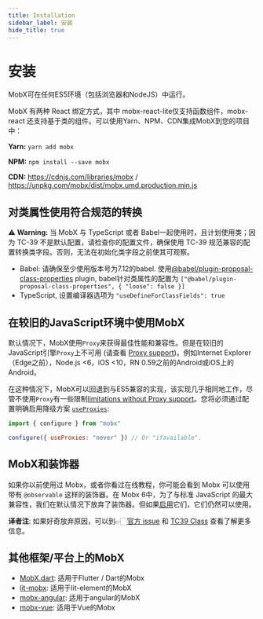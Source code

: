 ```yaml
---
title: Installation
sidebar_label: 安装
hide_title: true
---
```


<script async type="text/javascript" src="//cdn.carbonads.com/carbon.js?serve=CEBD4KQ7&placement=mobxjsorg" id="_carbonads_js"></script>

# 安装

MobX可在任何ES5环境（包括浏览器和NodeJS）中运行。

MobX 有两种 React 绑定方式，其中 mobx-react-lite仅支持函数组件，mobx-react 还支持基于类的组件。可以使用Yarn、NPM、CDN集成MobX到您的项目中：

**Yarn:** `yarn add mobx`

**NPM:** `npm install --save mobx`

**CDN:** https://cdnjs.com/libraries/mobx / https://unpkg.com/mobx/dist/mobx.umd.production.min.js

## 对类属性使用符合规范的转换

⚠️ **Warning:** 当 MobX 与 TypeScript 或者 Babel一起使用时，且计划使用类；因为 TC-39 不是默认配置，请检查你的配置文件，确保使用 TC-39 规范兼容的配置转换类字段。否则，无法在初始化类字段之前使其可观察。

-   Babel: 请确保至少使用版本号为7.12的babel. 使用[@babel/plugin-proposal-class-properties](https://babel.docschina.org/docs/en/babel-plugin-proposal-class-properties/) plugin, babel针对类属性的配置为 `["@babel/plugin-proposal-class-properties", { "loose": false }]`
-   TypeScript, 设置编译器选项为 `"useDefineForClassFields": true`

## 在较旧的JavaScript环境中使用MobX

默认情况下，MobX使用`Proxy`来获得最佳性能和兼容性。但是在较旧的JavaScript引擎`Proxy`上不可用 (请查看 [Proxy support](https://kangax.github.io/compat-table/es6/#test-Proxy))。例如Internet Explorer（Edge之前），Node.js <6，iOS <10，RN 0.59之前的Android或iOS上的Android。

在这种情况下，MobX可以回退到与ES5兼容的实现，该实现几乎相同地工作，尽管不使用`Proxy`有一些限制[limitations without Proxy support](configuration.md#limitations-without-proxy-support)。您将必须通过配置明确启用降级方案 [`useProxies`](configuration.md#proxy-support):

```javascript
import { configure } from "mobx"

configure({ useProxies: "never" }) // Or "ifavailable".
```

## MobX和装饰器

如果你以前使用过 Mobx，或者你看过在线教程，你可能会看到  Mobx 可以使用带有 `@observable` 这样的装饰器。在 Mobx 6中，为了与标准 JavaScript 的最大兼容性，我们在默认情况下放弃了装饰器。但如果[启用](enabling-decorators.md)它们，它们仍然可以使用。

**译者注**: 如果好奇放弃原因，可以到👉🏻[官方 issue](https://github.com/mobxjs/mobx/issues/2325) 和 [TC39 Class](https://github.com/tc39/proposal-class-fields#public-fields-created-with-objectdefineproperty) 查看了解更多信息。

## 其他框架/平台上的MobX

-   [MobX.dart](https://mobx.netlify.app): 适用于Flutter / Dart的Mobx
-   [lit-mobx](https://github.com/adobe/lit-mobx): 适用于lit-element的MobX
-   [mobx-angular](https://github.com/mobxjs/mobx-angular): 适用于angular的MobX
-   [mobx-vue](https://github.com/mobxjs/mobx-vue): 适用于Vue的Mobx
